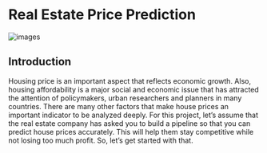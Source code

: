 # Real Estate Price Prediction
![images](https://github.com/febinjhon0/real_estate_price_prediction/assets/137596876/2e94ce73-ae0f-464b-82e8-83cd71d8d1fc)

## Introduction
Housing price is an important aspect that reflects economic growth. Also, housing affordability is a major social and economic issue that has attracted the attention of policymakers, urban researchers and planners in many countries. There are many other factors that make house prices an important indicator to be analyzed deeply. For this project, let’s assume that the real estate company has asked you to build a pipeline so that you can predict house prices accurately. This will help them stay competitive while not losing too much profit. So, let’s get started with that.

